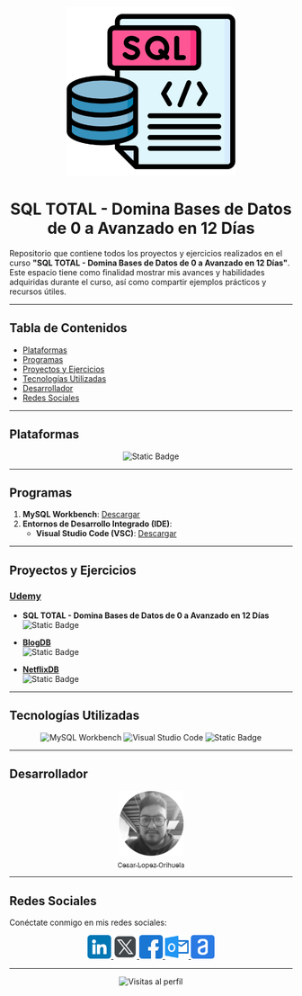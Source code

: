 <!-- Imagen de SQL centrada -->
<p align="center">
  <img src="./img/sql.png" width="300">
</p>

<!-- Título de README -->
<h1 align="center" id="SQL">SQL TOTAL - Domina Bases de Datos de 0 a Avanzado en 12 Días</h1>

<!-- Descripción de README -->

Repositorio que contiene todos los proyectos y ejercicios realizados en el curso **"SQL TOTAL - Domina Bases de Datos de 0 a Avanzado en 12 Días"**. Este espacio tiene como finalidad mostrar mis avances y habilidades adquiridas durante el curso, así como compartir ejemplos prácticos y recursos útiles.

---

## Tabla de Contenidos

- [Plataformas](#plataformas)
- [Programas](#programas)
- [Proyectos y Ejercicios](#proyectos-y-ejercicios)
- [Tecnologías Utilizadas](#tecnologías-utilizadas)
- [Desarrollador](#desarrollador)
- [Redes Sociales](#redes-sociales)

---

## Plataformas

<section align="center">

![Static Badge](https://img.shields.io/badge/PLATAFORMA-Udemy-purple)

</section>

---

## Programas

1. **MySQL Workbench**: [Descargar](https://dev.mysql.com/downloads/workbench/)
2. **Entornos de Desarrollo Integrado (IDE)**:
   - **Visual Studio Code (VSC)**: [Descargar](https://code.visualstudio.com/)

---

## Proyectos y Ejercicios

### [Udemy](https://www.udemy.com/course/sql-total)

- **SQL TOTAL - Domina Bases de Datos de 0 a Avanzado en 12 Días**  
  ![Static Badge](https://img.shields.io/badge/ESTATUS-En_Proceso-yellow)

- **[BlogDB](BlogDB.sql)**  
  ![Static Badge](https://img.shields.io/badge/ESTATUS-Terminado-green)

- **[NetflixDB](NetflixDB.sql)**  
  ![Static Badge](https://img.shields.io/badge/ESTATUS-Terminado-green)

---

## Tecnologías Utilizadas

<section align="center">

![MySQL Workbench](https://img.shields.io/badge/MySQL_Workbench-8.0.41-yellow?logo=mysql)
![Visual Studio Code](https://img.shields.io/badge/IDE-VSCode-blue?logo=visual-studio-code)
![Static Badge](https://img.shields.io/badge/SQL-MySQL-grey)

</section>

---

## Desarrollador

<section align="center">

[<img src="../../img/chinicuil.png" width="115"><br><sub>Cesar Lopez Orihuela</sub>](https://github.com/Chinicuil87)

</section>

---

## Redes Sociales

Conéctate conmigo en mis redes sociales:

<section align="center">

<a href="https://www.linkedin.com/in/cesar-lopez-orihuela-796b82271/">
  <img src="../../img/linkedin.png" alt="LinkedIn" style="width:42px;height:42px;">
</a>
<a href="https://twitter.com/Cesar_22_">
  <img src="../../img/logotipos.png" alt="Twitter" style="width:42px;height:42px;">
</a>
<a href="https://www.facebook.com/23.Cesar">
  <img src="../../img/facebook.png" alt="Facebook" style="width:42px;height:42px;">
</a>
<a href="mailto:clopezorihuela@hotmail.com">
  <img src="../../img/panorama.png" alt="Correo Electrónico" style="width:42px;height:42px;">
</a>
<a href="https://app.aluracursos.com/user/clopezorihuela">
  <img src="../../img/alura.png" alt="Alura" style="width:42px;height:42px;">
</a>

</section>

---

<p align="center">
  <img src="https://komarev.com/ghpvc/?username=Chinicuil87&style=flat-square&color=blue" alt="Visitas al perfil">
</p>
